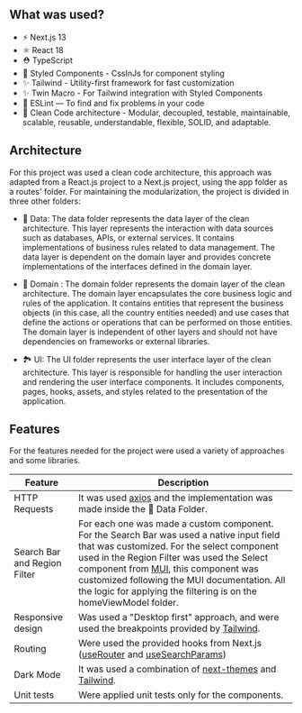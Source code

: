 ## What was used?

- ⚡️ Next.js 13
- ⚛️ React 18
- ⛑ TypeScript
- 💅 Styled Components - CssInJs for component styling
- ✨ Tailwind - Utility-first framework for fast customization
- ✨ Twin Macro - For Tailwind integration with Styled Components
- 📏 ESLint — To find and fix problems in your code
- 🎯 Clean Code architecture - Modular, decoupled, testable, maintainable, scalable, reusable, understandable, flexible, SOLID, and adaptable.

## Architecture

For this project was used a clean code architecture, this approach was adapted from a React.js project to a Next.js project, using the app folder as a routes' folder. For maintaining the modularization, the project is divided in three other folders:

- 📀 Data: The data folder represents the data layer of the clean architecture. This layer represents the interaction with data sources such as databases, APIs, or external services. It contains implementations of business rules related to data management. The data layer is dependent on the domain layer and provides concrete implementations of the interfaces defined in the domain layer.

- 📂 Domain : The domain folder represents the domain layer of the clean architecture. The domain layer encapsulates the core business logic and rules of the application. It contains entities that represent the business objects (in this case, all the country entities needed) and use cases that define the actions or operations that can be performed on those entities. The domain layer is independent of other layers and should not have dependencies on frameworks or external libraries.

- 🏞️ UI: The UI folder represents the user interface layer of the clean architecture. This layer is responsible for handling the user interaction and rendering the user interface components. It includes components, pages, hooks, assets, and styles related to the presentation of the application.

## Features

For the features needed for the project were used a variety of approaches and some libraries.

| Feature                      | Description                                                                                                                                                                                                                                                                                                                                                                                     |
| ---------------------------- | ----------------------------------------------------------------------------------------------------------------------------------------------------------------------------------------------------------------------------------------------------------------------------------------------------------------------------------------------------------------------------------------------- |
| HTTP Requests                | It was used [axios](https://www.npmjs.com/package/axios) and the implementation was made inside the 📀 Data Folder.                                                                                                                                                                                                                                                                             |
| Search Bar and Region Filter | For each one was made a custom component. For the Search Bar was used a native input field that was customized. For the select component used in the Region Filter was used the Select component from [MUI](https://mui.com/material-ui/react-select/), this component was customized following the MUI documentation. All the logic for applying the filtering is on the homeViewModel folder. |
| Responsive design            | Was used a "Desktop first" approach, and were used the breakpoints provided by [Tailwind](https://tailwindcss.com/docs/screens).                                                                                                                                                                                                                                                                |
| Routing                      | Were used the provided hooks from Next.js ([useRouter](https://nextjs.org/docs/app/api-reference/functions/use-router) and [useSearchParams](https://nextjs.org/docs/app/api-reference/functions/use-search-params))                                                                                                                                                                            |
| Dark Mode                    | It was used a combination of [next-themes](https://www.npmjs.com/package/next-themes) and [Tailwind](https://tailwindcss.com/docs/dark-mode#toggling-dark-mode-manually).                                                                                                                                                                                                                       |
| Unit tests                   | Were applied unit tests only for the components.                                                                                                                                                                                                                                                                                                                                                |
